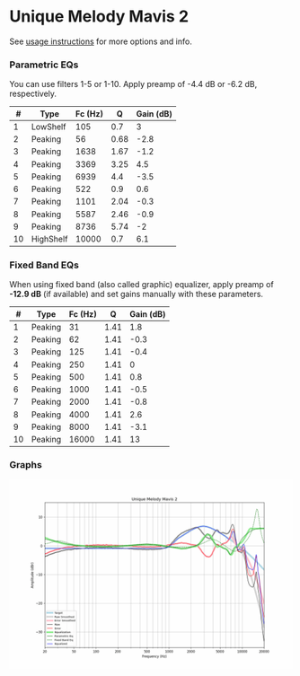 # Unique Melody Mavis 2
See [usage instructions](https://github.com/jaakkopasanen/AutoEq#usage) for more options and info.

### Parametric EQs
You can use filters 1-5 or 1-10. Apply preamp of -4.4 dB or -6.2 dB, respectively.

|   # | Type      |   Fc (Hz) |    Q |   Gain (dB) |
|-----|-----------|-----------|------|-------------|
|   1 | LowShelf  |       105 | 0.7  |         3   |
|   2 | Peaking   |        56 | 0.68 |        -2.8 |
|   3 | Peaking   |      1638 | 1.67 |        -1.2 |
|   4 | Peaking   |      3369 | 3.25 |         4.5 |
|   5 | Peaking   |      6939 | 4.4  |        -3.5 |
|   6 | Peaking   |       522 | 0.9  |         0.6 |
|   7 | Peaking   |      1101 | 2.04 |        -0.3 |
|   8 | Peaking   |      5587 | 2.46 |        -0.9 |
|   9 | Peaking   |      8736 | 5.74 |        -2   |
|  10 | HighShelf |     10000 | 0.7  |         6.1 |

### Fixed Band EQs
When using fixed band (also called graphic) equalizer, apply preamp of **-12.9 dB** (if available) and set gains manually with these parameters.

|   # | Type    |   Fc (Hz) |    Q |   Gain (dB) |
|-----|---------|-----------|------|-------------|
|   1 | Peaking |        31 | 1.41 |         1.8 |
|   2 | Peaking |        62 | 1.41 |        -0.3 |
|   3 | Peaking |       125 | 1.41 |        -0.4 |
|   4 | Peaking |       250 | 1.41 |         0   |
|   5 | Peaking |       500 | 1.41 |         0.8 |
|   6 | Peaking |      1000 | 1.41 |        -0.5 |
|   7 | Peaking |      2000 | 1.41 |        -0.8 |
|   8 | Peaking |      4000 | 1.41 |         2.6 |
|   9 | Peaking |      8000 | 1.41 |        -3.1 |
|  10 | Peaking |     16000 | 1.41 |        13   |

### Graphs
![](./Unique%20Melody%20Mavis%202.png)
